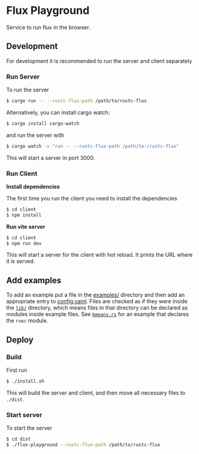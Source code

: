 # Flux Playground

Service to run flux in the browser.

## Development

For development it is recommended to run the server and client separately

### Run Server

To run the server

```bash
$ cargo run -- --rustc-flux-path /path/to/rustc-flux
```

Alternatively, you can install cargo watch:

```bash
$ cargo install cargo-watch
```

and run the server with

```bash
$ cargo watch -x "run -- --rustc-flux-path /path/to-/rustc-flux"
```

This will start a server in port 3000.

### Run Client

**Install dependencies**

The first time you run the client you need to install the dependencies

```bash
$ cd client
$ npm install
```

**Run vite server**

```bash
$ cd client
$ npm run dev
```

This will start a server for the client with hot reload. It prints the URL where it is served.

## Add examples

To add an example put a file in the [examples/](examples) directory and then add an appropriate entry to [config.yaml](examples/config.yaml). Files are checked as if they were inside the [`lib/`](./examples/lib/) directory, which means files in that directory can be declared as modules inside example files. See [`kmeans.rs`](./examples/kmeans.rs#L3) for an example that declares the `rvec` module.

## Deploy

### Build

First run

```bash
$ ./install.sh
```

This will build the server and client, and then move all necessary files to `./dist`.

### Start server

To start the server

```bash
$ cd dist
$ ./flux-playground --rustc-flux-path /path/to/rustc-flux
```

